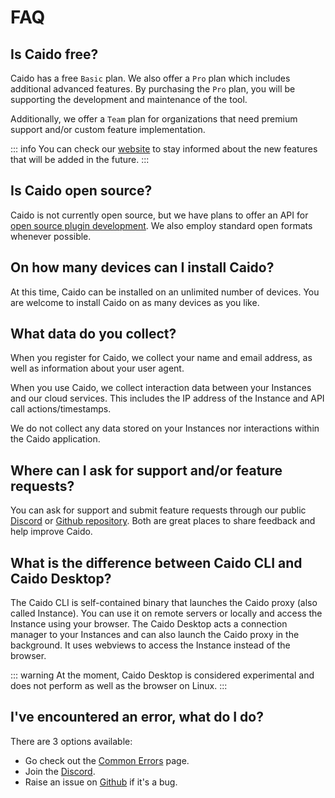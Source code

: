 # FAQ

## Is Caido free?

Caido has a free `Basic` plan. We also offer a `Pro` plan which includes additional advanced features. By purchasing the `Pro` plan, you will be supporting the development and maintenance of the tool.

Additionally, we offer a `Team` plan for organizations that need premium support and/or custom feature implementation.

::: info
You can check our [website](https://caido.io) to stay informed about the new features that will be added in the future.
:::

## Is Caido open source?

Caido is not currently open source, but we have plans to offer an API for [open source plugin development](https://developer.caido.io/). We also employ standard open formats whenever possible.

## On how many devices can I install Caido?

At this time, Caido can be installed on an unlimited number of devices. You are welcome to install Caido on as many devices as you like.

## What data do you collect?

When you register for Caido, we collect your name and email address, as well as information about your user agent.

When you use Caido, we collect interaction data between your Instances and our cloud services. This includes the IP address of the Instance and API call actions/timestamps.

We do not collect any data stored on your Instances nor interactions within the Caido application.

## Where can I ask for support and/or feature requests?

You can ask for support and submit feature requests through our public <a href="https://links.caido.io/www-discord" target="_blank">Discord</a> or <a href="https://links.caido.io/www-github-issues" target="_blank">Github repository</a>. Both are great places to share feedback and help improve Caido.

## What is the difference between Caido CLI and Caido Desktop?

The Caido CLI is self-contained binary that launches the Caido proxy (also called Instance). You can use it on remote servers or locally and access the Instance using your browser. The Caido Desktop acts a connection manager to your Instances and can also launch the Caido proxy in the background. It uses webviews to access the Instance instead of the browser.

::: warning
At the moment, Caido Desktop is considered experimental and does not perform as well as the browser on Linux.
:::

## I've encountered an error, what do I do?

There are 3 options available:

- Go check out the [Common Errors](/guides/troubleshooting.md) page.
- Join the [Discord](https://links.caido.io/www-discord).
- Raise an issue on [Github](https://github.com/caido/caido) if it's a bug.
